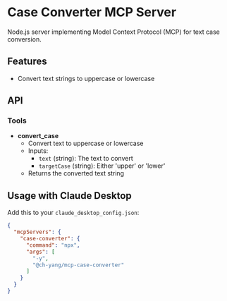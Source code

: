 # Case Converter MCP Server

Node.js server implementing Model Context Protocol (MCP) for text case conversion.

## Features

- Convert text strings to uppercase or lowercase

## API

### Tools

- **convert_case**
    - Convert text to uppercase or lowercase
    - Inputs:
        - `text` (string): The text to convert
        - `targetCase` (string): Either 'upper' or 'lower'
    - Returns the converted text string

## Usage with Claude Desktop
Add this to your `claude_desktop_config.json`:

```json
{
  "mcpServers": {
    "case-converter": {
      "command": "npx",
      "args": [
        "-y",
        "@ch-yang/mcp-case-converter"
      ]
    }
  }
}
```